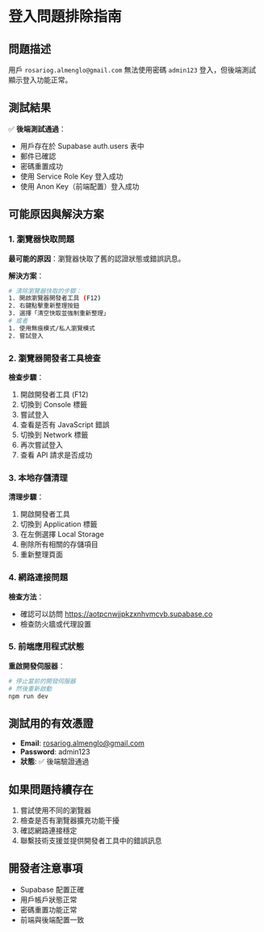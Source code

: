 # 登入問題排除指南

## 問題描述
用戶 `rosariog.almenglo@gmail.com` 無法使用密碼 `admin123` 登入，但後端測試顯示登入功能正常。

## 測試結果
✅ **後端測試通過**：
- 用戶存在於 Supabase auth.users 表中
- 郵件已確認
- 密碼重置成功
- 使用 Service Role Key 登入成功
- 使用 Anon Key（前端配置）登入成功

## 可能原因與解決方案

### 1. 瀏覽器快取問題
**最可能的原因**：瀏覽器快取了舊的認證狀態或錯誤訊息。

**解決方案**：
```bash
# 清除瀏覽器快取的步驟：
1. 開啟瀏覽器開發者工具 (F12)
2. 右鍵點擊重新整理按鈕
3. 選擇「清空快取並強制重新整理」
# 或者
1. 使用無痕模式/私人瀏覽模式
2. 嘗試登入
```

### 2. 瀏覽器開發者工具檢查
**檢查步驟**：
1. 開啟開發者工具 (F12)
2. 切換到 Console 標籤
3. 嘗試登入
4. 查看是否有 JavaScript 錯誤
5. 切換到 Network 標籤
6. 再次嘗試登入
7. 查看 API 請求是否成功

### 3. 本地存儲清理
**清理步驟**：
1. 開啟開發者工具
2. 切換到 Application 標籤
3. 在左側選擇 Local Storage
4. 刪除所有相關的存儲項目
5. 重新整理頁面

### 4. 網路連接問題
**檢查方法**：
- 確認可以訪問 https://aotpcnwjjpkzxnhvmcvb.supabase.co
- 檢查防火牆或代理設置

### 5. 前端應用程式狀態
**重啟開發伺服器**：
```bash
# 停止當前的開發伺服器
# 然後重新啟動
npm run dev
```

## 測試用的有效憑證
- **Email**: rosariog.almenglo@gmail.com
- **Password**: admin123
- **狀態**: ✅ 後端驗證通過

## 如果問題持續存在
1. 嘗試使用不同的瀏覽器
2. 檢查是否有瀏覽器擴充功能干擾
3. 確認網路連接穩定
4. 聯繫技術支援並提供開發者工具中的錯誤訊息

## 開發者注意事項
- Supabase 配置正確
- 用戶帳戶狀態正常
- 密碼重置功能正常
- 前端與後端配置一致